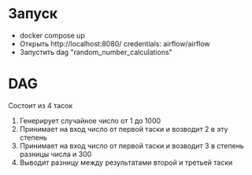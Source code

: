 # Запуск
* docker compose up
* Открыть http://localhost:8080/ credentials: airflow/airflow
* Запустить dag "random_number_calculations"

# DAG
Состоит из 4 тасок
1. Генерирует случайное число от 1 до 1000
2. Принимает на вход число от первой таски и возводит 2 в эту степень
3. Принимает на вход число от первой таски и возводит 3 в степень разницы числа и 300
4. Выводит разницу между результатами второй и третьей таски
